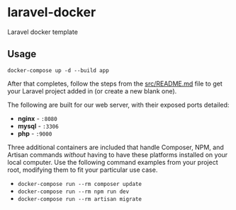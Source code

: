 # laravel-docker
Laravel docker template

## Usage

    docker-compose up -d --build app

After that completes, follow the steps from the [src/README.md](src/README.md) file to get your Laravel project added in (or create a new blank one).

The following are built for our web server, with their exposed ports detailed:

- **nginx** - `:8080`
- **mysql** - `:3306`
- **php** - `:9000`

Three additional containers are included that handle Composer, NPM, and Artisan commands *without* having to have these platforms installed on your local computer. Use the following command examples from your project root, modifying them to fit your particular use case.

- `docker-compose run --rm composer update`
- `docker-compose run --rm npm run dev`
- `docker-compose run --rm artisan migrate`
